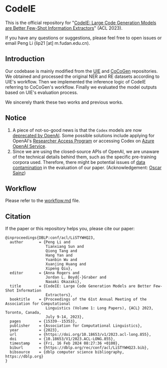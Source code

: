 # CodeIE

This is the official repository for "[CodeIE: Large Code Generation Models are Better Few-Shot Information Extractors](https://arxiv.org/abs/2305.05711)" (ACL 2023).    

If you have any questions or suggestions, please feel free to open issues or email Peng Li (lip21 [at] m.fudan.edu.cn). 

## Introduction

Our codebase is mainly modified from the [UIE](https://github.com/universal-ie/UIE) and [CoCoGen](https://github.com/reasoning-machines/CoCoGen) repositories.
We obtained and processed the original NER and RE datasets according to UIE's workflow.
Then we implemented the inference logic of CodeIE referring to CoCoGen's workflow.
Finally we evaluated the model outputs based on UIE's evaluation process.

We sincerely thank these two works and previous works.

## Notice
1. A piece of not-so-good news is that the `Codex` models are now [deprecated by OpenAI](https://platform.openai.com/docs/guides/code). Some possible solutions include applying for OpenAI's [Researcher Access Program](https://openai.com/form/researcher-access-program) or accessing Codex on [Azure OpenAI Service](https://learn.microsoft.com/en-us/azure/cognitive-services/openai/how-to/work-with-code).
2. Since we are using the closed-source APIs of OpenAI, we are unaware of the technical details behind them, such as the specific pre-training corpora used. Therefore, there might be potential issues of [data contamination](https://hitz-zentroa.github.io/lm-contamination/blog/) in the evaluation of our paper. (Acknowledgement: [Oscar Sainz](https://osainz59.github.io/))

## Workflow
Please refer to the [workflow.md](./workflow.md) file.


## Citation
If the paper or this repository helps you, please cite our paper:

```
@inproceedings{DBLP:conf/acl/LiSTYWHQ23,
  author       = {Peng Li and
                  Tianxiang Sun and
                  Qiong Tang and
                  Hang Yan and
                  Yuanbin Wu and
                  Xuanjing Huang and
                  Xipeng Qiu},
  editor       = {Anna Rogers and
                  Jordan L. Boyd{-}Graber and
                  Naoaki Okazaki},
  title        = {CodeIE: Large Code Generation Models are Better Few-Shot Information
                  Extractors},
  booktitle    = {Proceedings of the 61st Annual Meeting of the Association for Computational
                  Linguistics (Volume 1: Long Papers), {ACL} 2023, Toronto, Canada,
                  July 9-14, 2023},
  pages        = {15339--15353},
  publisher    = {Association for Computational Linguistics},
  year         = {2023},
  url          = {https://doi.org/10.18653/v1/2023.acl-long.855},
  doi          = {10.18653/V1/2023.ACL-LONG.855},
  timestamp    = {Fri, 16 Feb 2024 08:27:36 +0100},
  biburl       = {https://dblp.org/rec/conf/acl/LiSTYWHQ23.bib},
  bibsource    = {dblp computer science bibliography, https://dblp.org}
}
```
